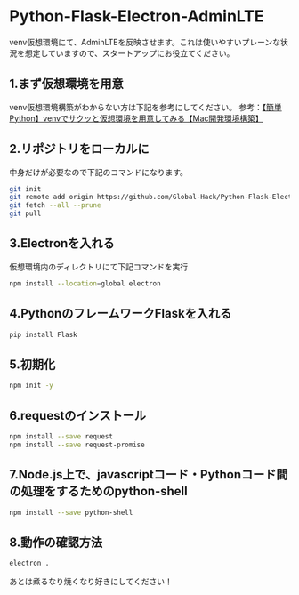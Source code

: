 # Python-Flask-Electron-AdminLTE
venv仮想環境にて、AdminLTEを反映させます。これは使いやすいプレーンな状況を想定していますので、スタートアップにお役立てください。

## 1.まず仮想環境を用意
venv仮想環境構築がわからない方は下記を参考にしてください。
参考：[【簡単Python】venvでサクッと仮想環境を用意してみる【Mac開発環境構築】](https://global-hack.com/blog/archives/93)

## 2.リポジトリをローカルに
中身だけが必要なので下記のコマンドになります。
```bash
git init
git remote add origin https://github.com/Global-Hack/Python-Flask-Electron-AdminLTE.git
git fetch --all --prune
git pull
```

## 3.Electronを入れる
仮想環境内のディレクトリにて下記コマンドを実行
```bash
npm install --location=global electron
```

## 4.PythonのフレームワークFlaskを入れる
```bash
pip install Flask
```

## 5.初期化
```bash
npm init -y
```

## 6.requestのインストール
```bash
npm install --save request
npm install --save request-promise
```

## 7.Node.js上で、javascriptコード・Pythonコード間の処理をするためのpython-shell
```bash
npm install --save python-shell
```

## 8.動作の確認方法
```bash
electron .
```

あとは煮るなり焼くなり好きにしてください！
